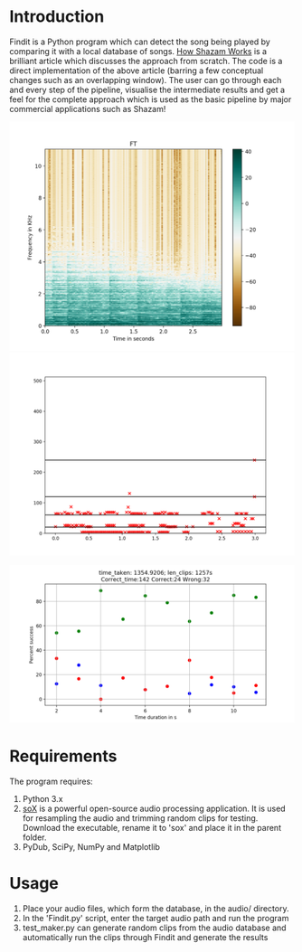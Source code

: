 # Introduction

Findit is a Python program which can detect the song being played by comparing it with a local database of songs.
[How Shazam Works](http://coding-geek.com/how-shazam-works/) is a brilliant article which discusses the approach from scratch. The code is a direct implementation of the above article (barring a few conceptual changes such as an overlapping window).
The user can go through each and every step of the pipeline, visualise the intermediate results and get a feel for the complete approach which is used as the basic pipeline by major commercial applications such as Shazam!

![Here is a spectogram of 3-second audio clip from 'A Sky Full of Stars'](img/spectogram.png?raw=true "Spectogram")
![And here's a filtered version which only keeps the strongest frequencies](img/filtered.png?raw=true "Discretized Spectogram")


![On running it on a test of 200 clips, here are the results:](img/200_test.png?raw=true "Results")

# Requirements

The program requires:
1. Python 3.x
2. [soX](http://sox.sourceforge.net) is a powerful open-source audio processing application. It is used for resampling the audio and trimming random clips for testing. Download the executable, rename it to 'sox' and place it in the parent folder.
3. PyDub, SciPy, NumPy and Matplotlib

# Usage

1. Place your audio files, which form the database, in the audio/ directory.
2. In the 'Findit.py' script, enter the target audio path and run the program
3. test_maker.py can generate random clips from the audio database and automatically run the clips through Findit and generate the results
